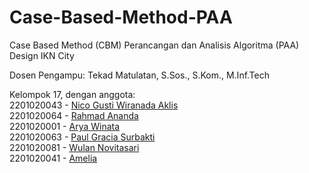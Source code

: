 # Case-Based-Method-PAA
 Case Based Method (CBM) Perancangan dan Analisis Algoritma (PAA) Design IKN City 

 Dosen Pengampu: Tekad Matulatan, S.Sos., S.Kom., M.Inf.Tech

 Kelompok 17, dengan anggota: <br>
 2201020043 - [Nico Gusti Wiranada Aklis](https://github.com/ICOONN) <br>
 2201020064 - [Rahmad Ananda]() <br>
 2201020001 - [Arya Winata](https://github.com/AryaWinata08) <br>
 2201020063 - [Paul Gracia Surbakti](https://github.com/PaulGraciaa) <br>
 2201020081 - [Wulan Novitasari](https://github.com/novi2823) <br>
 2201020041 - [Amelia](https://github.com/Mellias)
